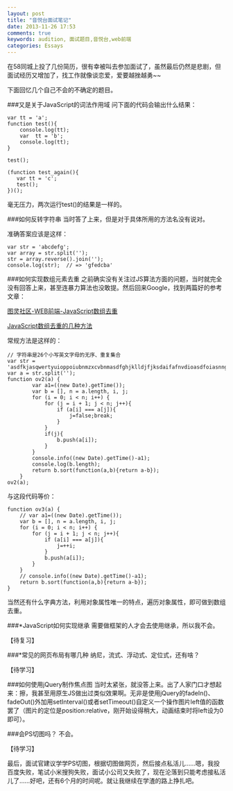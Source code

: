 ```yaml
---
layout: post
title: "音悦台面试笔记"
date: 2013-11-26 17:53
comments: true
keywords: audition, 面试题目,音悦台,web前端
categories: Essays
---
```

在58同城上投了几份简历，很有幸被叫去参加面试了，虽然最后仍然是悲剧，但面试经历又增加了，找工作就像谈恋爱，爱要越挫越勇~~

下面回忆几个自己不会的不确定的题目。
<!-- more -->
###又是关于JavaScript的词法作用域
问下面的代码会输出什么结果：

	var tt = 'a';
	function test(){
	    console.log(tt);
	    var  tt = 'b';
	    console.log(tt);
	}

	test();

	(function test_again(){
	   var tt = 'c';
	   test();
	})();

毫无压力，两次运行test()的结果是一样的。

###如何反转字符串
当时答了上来，但是对于具体所用的方法名没有说对。

准确答案应该是这样：

	var str = 'abcdefg';
	var array = str.split('');
	str = array.reverse().join('');
	console.log(str);  // => 'gfedcba'

###如何实现数组元素去重
之前确实没有关注过JS算法方面的问题，当时就完全没有回答上来，甚至连暴力算法也没敢提。然后回来Google，找到两篇好的参考文章：

<a href="http://www.ituring.com.cn/article/49791" target="_blank">图灵社区-WEB前端-JavaScript数组去重</a>

<a href="http://www.nowamagic.net/javascript/js_RemoveRepeatElement.php" target="_blank">JavaScript数组去重的几种方法</a>

常规方法是这样的：

	// 字符串是26个小写英文字母的无序、重复集合
	var str = 'asdfkjasqwertyuioppoiubnmzxcvbnmasdfghjklldjfjksdaifafnvdioasdfoiasnngsjdaiofjjioadfnaskdfkjsfoiasjfjiof';
	var a = str.split('');
	function ov2(a) {
		    var a1=((new Date).getTime());
		    var b = [], n = a.length, i, j;
		    for (i = 0; i < n; i++) {
		        for (j = i + 1; j < n; j++){
		            if (a[i] === a[j]){
		            	j=false;break;
		            }
		        }
		        if(j){
		        	b.push(a[i]);
		        }
		    }
		    console.info((new Date).getTime()-a1);
		    console.log(b.length);
		    return b.sort(function(a,b){return a-b});
		}
	ov2(a);


与这段代码等价：

	function ov3(a) {
	    // var a1=((new Date).getTime());
	    var b = [], n = a.length, i, j;
	    for (i = 0; i < n; i++) {
	        for (j = i + 1; j < n; j++){
		        if (a[i] === a[j]){
		        	j=++i;
		        }
		    	b.push(a[i]);
		    }
	    }
	    // console.info((new Date).getTime()-a1);  
	    return b.sort(function(a,b){return a-b});
	}

当然还有什么字典方法，利用对象属性唯一的特点，遍历对象属性，即可做到数组去重。

###*JavaScript如何实现继承
需要做框架的人才会去使用继承，所以我不会。

【待复习】

###*常见的网页布局有哪几种
纳尼，流式、浮动式、定位式，还有啥？

【待学习】

###如何使用jQuery制作焦点图
当时太紧张，就没答上来。出了人家门口才想起来：擦，我甚至用原生JS做出过类似效果啊。无非是使用jQuery的fadeIn()、fadeOut()外加用setInterval()或者setTimeout()自定义一个操作图片left值的函数罢了（图片的定位是position:relative，刚开始设得稍大，动画结束时将left设为0即可）。

###会PS切图吗？
不会。

【待学习】

最后，面试官建议学学PS切图，根据切图做网页，然后接点私活儿……嗯，我投百度失败，笔试小米搜狗失败，面试小公司又失败了，现在沦落到只能考虑接私活儿了……好吧，还有6个月的时间呢。就让我继续在学渣的路上挣扎吧。